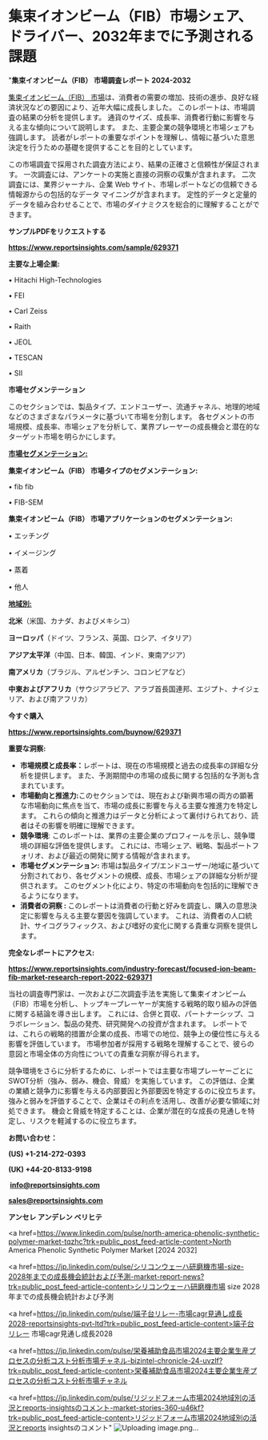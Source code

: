 # 集束イオンビーム（FIB）市場シェア、ドライバー、2032年までに予測される課題

"<strong>集束イオンビーム（FIB） 市場調査レポート 2024-2032</strong>

<a href=https://www.reportsinsights.com/sample/629371>集束イオンビーム（FIB） 市場</a>は、消費者の需要の増加、技術の進歩、良好な経済状況などの要因により、近年大幅に成長しました。 このレポートは、市場調査の結果の分析を提供します。 通貨のサイズ、成長率、消費者行動に影響を与える主な傾向について説明します。 また、主要企業の競争環境と市場シェアも強調します。 読者がレポートの重要なポイントを理解し、情報に基づいた意思決定を行うための基礎を提供することを目的としています。

この市場調査で採用された調査方法により、結果の正確さと信頼性が保証されます。 一次調査には、アンケートの実施と直接の洞察の収集が含まれます。 二次調査には、業界ジャーナル、企業 Web サイト、市場レポートなどの信頼できる情報源からの包括的なデータ マイニングが含まれます。 定性的データと定量的データを組み合わせることで、市場のダイナミクスを総合的に理解することができます。

<strong><b>サンプルPDFをリクエストする</b></strong>

<a href=https://www.reportsinsights.com/sample/629371><strong><u>https://www.reportsinsights.com/sample/629371</u></strong></a>

<strong>主要な上場企業:</strong>

• Hitachi High-Technologies

• FEI

• Carl Zeiss

• Raith

• JEOL

• TESCAN

• SII

<strong>市場セグメンテーション</strong>

このセクションでは、製品タイプ、エンドユーザー、流通チャネル、地理的地域などのさまざまなパラメータに基づいて市場を分割します。 各セグメントの市場規模、成長率、市場シェアを分析して、業界プレーヤーの成長機会と潜在的なターゲット市場を明らかにします。

<strong><u>市場セグメンテーション</u></strong><strong><u>:</u></strong>

<strong>集束イオンビーム（FIB） 市場タイプのセグメンテーション:</strong>

• fib fib

• FIB-SEM

<strong>集束イオンビーム（FIB） 市場アプリケーションのセグメンテーション:</strong>

• エッチング

• イメージング

• 蒸着

• 他人

<strong><u>地域別</u></strong><strong><u>:</u></strong>

<strong>北米</strong>（米国、カナダ、およびメキシコ）

<strong>ヨーロッパ</strong>（ドイツ、フランス、英国、ロシア、イタリア）

<strong>アジア太平洋</strong>（中国、日本、韓国、インド、東南アジア）

<strong>南アメリカ</strong>（ブラジル、アルゼンチン、コロンビアなど）

<strong>中東およびアフリカ</strong>（サウジアラビア、アラブ首長国連邦、エジプト、ナイジェリア、および南アフリカ）

<strong>今すぐ購入</strong>

<a href=https://www.reportsinsights.com/buynow/629371><strong><u>https://www.reportsinsights.com/buynow/629371</u></strong></a>

<strong>重要な洞察:</strong>
<ul>
  <li><strong>市場規模と成長率：</strong>レポートは、現在の市場規模と過去の成長率の詳細な分析を提供します。 また、予測期間中の市場の成長に関する包括的な予測も含まれています。</li>
  <li><strong>市場動向と推進力:</strong>このセクションでは、現在および新興市場の両方の顕著な市場動向に焦点を当て、市場の成長に影響を与える主要な推進力を特定します。 これらの傾向と推進力はデータと分析によって裏付けられており、読者はその影響を明確に理解できます。</li>
  <li><strong>競争環境</strong>: このレポートは、業界の主要企業のプロフィールを示し、競争環境の詳細な評価を提供します。 これには、市場シェア、戦略、製品ポートフォリオ、および最近の開発に関する情報が含まれます。</li>
  <li><strong>市場セグメンテーション: </strong>市場は製品タイプ/エンドユーザー/地域に基づいて分割されており、各セグメントの規模、成長、市場シェアの詳細な分析が提供されます。 このセグメント化により、特定の市場動向を包括的に理解できるようになります。</li>
  <li><strong>消費者の洞察 : </strong>このレポートは消費者の行動と好みを調査し、購入の意思決定に影響を与える主要な要因を強調しています。 これは、消費者の人口統計、サイコグラフィックス、および嗜好の変化に関する貴重な洞察を提供します。</li>
</ul>
<strong>完全なレポートにアクセス:</strong>

<a href=https://www.reportsinsights.com/industry-forecast/focused-ion-beam-fib-market-research-report-2022-629371><strong><u><b>https://www.reportsinsights.com/industry-forecast/focused-ion-beam-fib-market-research-report-2022-629371</b></u></strong></a>

当社の調査専門家は、一次および二次調査手法を実施して集束イオンビーム（FIB）市場を分析し、トップキープレーヤーが実施する戦略的取り組みの評価に関する結論を導き出します。 これには、合併と買収、パートナーシップ、コラボレーション、製品の発売、研究開発への投資が含まれます。 レポートでは、これらの戦略的措置が企業の成長、市場での地位、競争上の優位性に与える影響を評価しています。 市場参加者が採用する戦略を理解することで、彼らの意図と市場全体の方向性についての貴重な洞察が得られます。

競争環境をさらに分析するために、レポートでは主要な市場プレーヤーごとにSWOT分析（強み、弱み、機会、脅威）を実施しています。 この評価は、企業の業績と競争力に影響を与える内部要因と外部要因を特定するのに役立ちます。 強みと弱みを評価することで、企業はその利点を活用し、改善が必要な領域に対処できます。 機会と脅威を特定することは、企業が潜在的な成長の見通しを特定し、リスクを軽減するのに役立ちます。

<strong>お問い合わせ：</strong>

<strong>(US) +1-214-272-0393</strong>

<strong>(UK) +44-20-8133-9198</strong>

<strong> </strong><a href=info@reportsinsights.com><strong><u>info@reportsinsights.com</u></strong></a>

<a href=sales@reportsinsights.com><strong><u>sales@reportsinsights.com</u></strong></a>

<strong>アンセレ アンデレン ベリヒテ</strong>

<a href=https://www.linkedin.com/pulse/north-america-phenolic-synthetic-polymer-market-tqzhc?trk=public_post_feed-article-content>North America Phenolic Synthetic Polymer Market [2024 2032]</a>

<a href=https://jp.linkedin.com/pulse/シリコンウェーハ研磨機市場-size-2028年までの成長機会統計および予測-market-report-news?trk=public_post_feed-article-content>シリコンウェーハ研磨機市場 size 2028年までの成長機会統計および予測</a>

<a href=https://jp.linkedin.com/pulse/端子台リレー-市場cagr見通し成長2028-reportsinsights-pvt-ltd?trk=public_post_feed-article-content>端子台リレー 市場cagr見通し成長2028</a>

<a href=https://jp.linkedin.com/pulse/栄養補助食品市場2024主要企業生産プロセスの分析コスト分析市場チャネル-bizintel-chronicle-24-uvzlf?trk=public_post_feed-article-content>栄養補助食品市場2024主要企業生産プロセスの分析コスト分析市場チャネル</a>

<a href=https://jp.linkedin.com/pulse/リジッドフォーム市場2024地域別の活況とreports-insightsのコメント-market-stories-360-u46kf?trk=public_post_feed-article-content>リジッドフォーム市場2024地域別の活況とreports insightsのコメント</a>"
![Uploading image.png…]()
